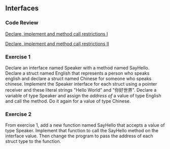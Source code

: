 ## Interfaces

### Code Review

[Declare, implement and method call restrictions I](../example1/example1.go)

[Declare, implement and method call restrictions II](../example2/example2.go)

### Exercise 1
Declare an interface named Speaker with a method named SayHello. Declare a struct named English that represents a person who speaks english and declare a struct named Chinese for someone who speaks chinese. Implement the Speaker interface for each struct using a pointer receiver and these literal strings "Hello World" and "你好世界". Declare a variable of type Speaker and assign the _address of_ a value of type English and call the method. Do it again for a value of type Chinese.

### Exercise 2
From exercise 1, add a new function named SayHello that accepts a value of type Speaker. Implement that function to call the SayHello method on the interface value. Then change the program to pass the address of each struct type to the function.